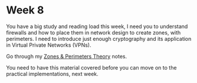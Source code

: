 # Week 8

You have a big study and reading load this week, I need you to understand firewalls and how to place them in network design to create zones, with perimeters. I need to introduce just enough cryptography and its application in Virtual Private Networks (VPNs).

Go through my [Zones & Perimeters Theory](https://johnoraw-education.gitbook.io/networking/z-and-p-theory) notes.

You need to have this material covered before you can move on to the practical implementations, next week.&#x20;
